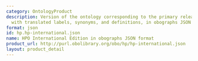 ```yaml
---
category: OntologyProduct
description: Version of the ontology corresponding to the primary release (hp.owl),
  with translated labels, synonyms, and definitions, in obographs JSON file format.
format: json
id: hp.hp-international.json
name: HPO International Edition in obographs JSON format
product_url: http://purl.obolibrary.org/obo/hp/hp-international.json
layout: product_detail
---
```

